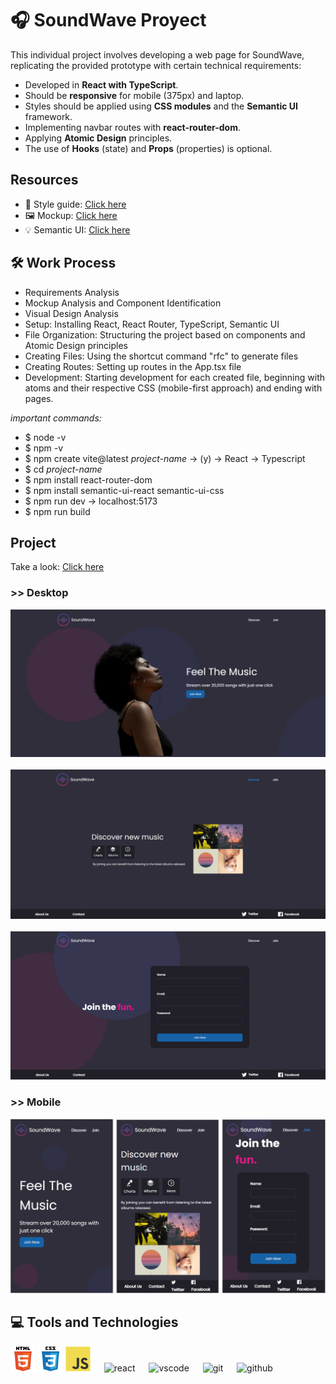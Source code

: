 # 🎧 SoundWave Proyect

This individual project involves developing a web page for SoundWave, replicating the provided prototype with certain technical requirements:

- Developed in <b>React with TypeScript</b>.
- Should be <b>responsive</b> for mobile (375px) and laptop.
- Styles should be applied using <b>CSS modules</b> and the <b>Semantic UI</b> framework.
- Implementing navbar routes with <b>react-router-dom</b>.
- Applying <b>Atomic Design</b> principles.
- The use of <b>Hooks</b> (state) and <b>Props</b> (properties) is optional.

##  Resources
- 🎨 Style guide: <a href="https://simplonline-v3-prod.s3.eu-west-3.amazonaws.com/media/file/pdf/0b528713-7dbc-4261-b4b7-0070dd4e7021.pdf" target="_blank"> Click here</a>
- 🖼️ Mockup: <a href="https://simplonline-v3-prod.s3.eu-west-3.amazonaws.com/media/file/pdf/46391d6c-b766-4ed3-a121-72c9b2a15960.pdf" target="_blank"> Click here</a>
- 💡 Semantic UI: <a href="https://react.semantic-ui.com/" target="_blank"> Click here</a>

##  🛠 Work Process
- Requirements Analysis
- Mockup Analysis and Component Identification
- Visual Design Analysis
- Setup: Installing React, React Router, TypeScript, Semantic UI
- File Organization: Structuring the project based on components and Atomic Design principles
- Creating Files: Using the shortcut command "rfc" to generate files
- Creating Routes: Setting up routes in the App.tsx file
- Development: Starting development for each created file, beginning with atoms and their respective CSS (mobile-first approach) and ending with pages.

_important commands:_

- $ node -v
- $ npm -v
- $ npm create vite@latest <i>project-name</i> -> (y) -> React -> Typescript
- $ cd <i>project-name</i>
- $ npm install react-router-dom
- $ npm install semantic-ui-react semantic-ui-css
- $ npm run dev -> localhost:5173
- $ npm run build


## Project
Take a look: <a href="https://react-sound-ware-project.vercel.app/" target="_blank"> Click here</a>

### >> Desktop
![Home](/my-app/src/assets/web-home.png)&emsp;
![Discover](/my-app/src/assets/web-discover.png)&emsp;
![Join](/my-app/src/assets/web-join.png)


### >> Mobile
![Alt text](/my-app/src/assets/mobile-screen.png)



## 💻 Tools and  Technologies
<div> <img src="https://raw.githubusercontent.com/devicons/devicon/master/icons/html5/html5-original-wordmark.svg" alt="html5" width="40" height="40"/>
<img src="https://raw.githubusercontent.com/devicons/devicon/master/icons/css3/css3-original-wordmark.svg" alt="css3" width="40" height="40"/>
<img src="https://raw.githubusercontent.com/devicons/devicon/master/icons/javascript/javascript-original.svg" alt="javascript" width="40" height="40"/>
&emsp;
<img src="https://img.icons8.com/?size=1x&id=t5K2CR8feVdX&format=gif" alt="react" width="40" heigth="40"/>
&emsp;
<img src="https://w7.pngwing.com/pngs/512/824/png-transparent-visual-studio-code-hd-logo-thumbnail.png" alt="vscode" width="40" heigth="40"/>
&emsp;
<img src="https://www.vectorlogo.zone/logos/git-scm/git-scm-icon.svg" alt="git" width="40" height="40"/>
&emsp;
<img src="https://cdn-icons-png.flaticon.com/512/25/25231.png" alt="github" width="40" heigth="40"/> </div>